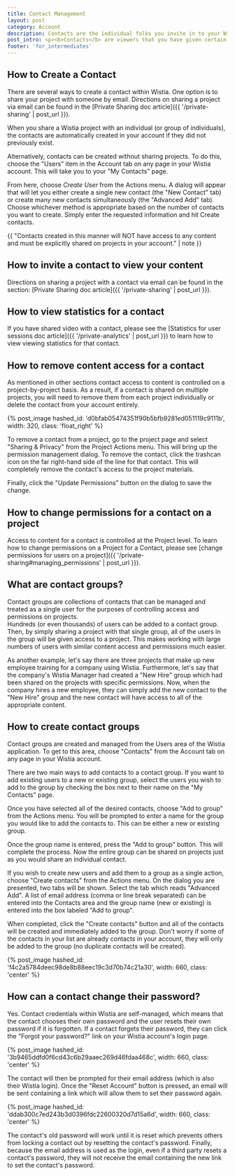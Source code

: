 ```yaml
---
title: Contact Management
layout: post
category: Account
description: Contacts are the individual folks you invite in to your Wistia account to privately view your content. Learn all about creating contacts and managing their permissions here.
post_intro: <p><b>Contacts</b> are viewers that you have given certain permissions to (the most basic being the ability to view videos in your Wistia account).</p><p>Contacts can also be given permission to download content, upload new videos, or invite other viewers on a project-by-project basis. All contact activity is recorded and viewable within the “Private User Sessions” portion of Wistia Stats.</p><p>When to use contacts:</p><ul><li>When you want people to view content privately within Wistia</li><li>When you want to be able to track viewing of your content (in your Wistia account)</li></ul>
footer: 'for_intermediates'
---
```


## How to Create a Contact

There are several ways to create a contact within Wistia. One option
is to share your project with someone by email. Directions on sharing a project via email can be found in the
[Private Sharing doc article]({{ '/private-sharing' | post_url }}).  

When you share a Wistia project with an individual (or group of individuals),
the contacts are automatically created in your account if they did not
previously exist.

Alternatively, contacts can be created without sharing projects.  To do this,
choose the "Users" item in the Account tab on any page in your Wistia account.
This will take you to your "My Contacts" page.

From here, choose *Create User* from the <span class="action_menu">Actions</span> menu.
A dialog will appear that will let you either create a single new contact
(the "New Contact" tab) or create many new contacts simultaneously
(the "Advanced Add" tab).  Choose whichever method is appropriate based on the
number of contacts you want to create.  Simply enter the requested information
and hit <span class="faux_button">Create contacts</span>.

{{ "Contacts created in this manner will NOT have access to any content and must be explicitly shared on projects in your account." | note }}

## How to invite a contact to view your content

Directions on sharing a project with a contact via email can be found in the
section: [Private Sharing doc article]({{ '/private-sharing' | post_url }}).

## How to view statistics for a contact

If you have shared video with a contact, please see the
[Statistics for user sessions doc article]({{ '/private-analytics' | post_url }}) to
learn how to view viewing statistics for that contact.

## How to remove content access for a contact

As mentioned in other sections contact access to content is controlled on a
project-by-project basis.  As a result, if a contact is shared on multiple
projects, you will need to remove them from each project individually or delete
the contact from your account entirely.

{% post_image hashed_id: 'd0bfab05474351f90b5bfb9281ed051119c9111b', width: 320, class: 'float_right' %}

To remove a contact from a project, go to the project page and select "Sharing & Privacy"
from the Project Actions menu.  This will bring up the permission
management dialog.  To remove the contact, click the trashcan icon on the far
right-hand side of the line for that contact.  This will completely remove the
contact's access to the project materials.  

Finally, click the "Update Permissions" button on the dialog to save the change.

## How to change permissions for a contact on a project

Access to content for a contact is controlled at the Project level.  To learn
how to change permissions on a Project for a Contact, please see
[change permissions for users on a project]({{ '/private-sharing#managing_permissions' | post_url }}).

## What are contact groups?

Contact groups are collections of contacts that can be managed and treated as a
single user for the purposes of controlling access and permissions on projects.  
Hundreds (or even thousands) of users can be added to a contact group.  Then, by
simply sharing a project with that single group, all of the users in the group
will be given access to a project.  This makes working with large numbers of
users with similar content access and permissions much easier.

As another example, let's say there are three projects that make up new employee
training for a company using Wistia.  Furthermore, let's say that the company's
Wistia Manager had created a "New Hire" group which had been shared on the projects
with specific permissions.  Now, when the company hires a new employee, they can
simply add the new contact to the "New Hire" group and the new contact will have
access to all of the appropriate content.

## How to create contact groups

Contact groups are created and managed from the Users area of the Wistia
application.  To get to this area, choose "Contacts" from the Account tab on
any page in your Wistia account.

There are two main ways to add contacts to a contact group.  If you want to
add existing users to a new or existing group, select the users you wish to
add to the group by checking the box next to their name on the "My Contacts"
page.  

Once you have selected all of the desired contacts, choose "Add to group" from
the Actions menu. You will be prompted to enter a name for the group you would
like to add the contacts to.  This can be either a new or existing group.  

Once the group name is entered, press the "Add to group" button.  This will
complete the process.  Now the entire group can be shared on projects just as
you would share an individual contact.

If you wish to create new users and add them to a group as a single action,
choose "Create contacts" from the Actions menu.  On the dialog you are presented,
two tabs will be shown.  Select the tab which reads "Advanced Add".   A list of
email address (comma or line break separated) can be entered into the Contacts
area and the group name (new or existing) is entered into the box labeled "Add to group".  

When completed, click the "Create contacts" button and all of the contacts will
be created and immediately added to the group.  Don't worry if some of the
contacts in your list are already contacts in your account, they will only be
added to the group (no duplicate contacts will be created).

{% post_image hashed_id: 'f4c2a5784deec98de8b88eec19c3d70b74c21a30', width: 660, class: 'center' %}


## How can a contact change their password?

Yes. Contact credentials within Wistia are self-managed, which means that the
contact chooses their own password and the user resets their own password if it
is forgotten.  If a contact forgets their password, they can click the "Forgot
your password?" link on your Wistia account's login page.

{% post_image hashed_id: '3b9465ddfd0f6cd43c6b29aaec269d46fdaa468c', width: 660, class: 'center' %}

The contact will then be prompted for their email address (which is also their
Wistia login).  Once the "Reset Account" button is pressed, an email will be
sent containing a link which will allow them to set their password again.

{% post_image hashed_id: 'ddab300c7ed243b3d0396fdc22600320d7d15a6d', width: 660, class: 'center' %}

The contact's old password will work until it is reset which prevents others
from locking a contact out by resetting the contact's password.  Finally,
because the email address is used as the login, even if a third party resets a
contact's password, they will not receive the email containing the new link to
set the contact's password.
